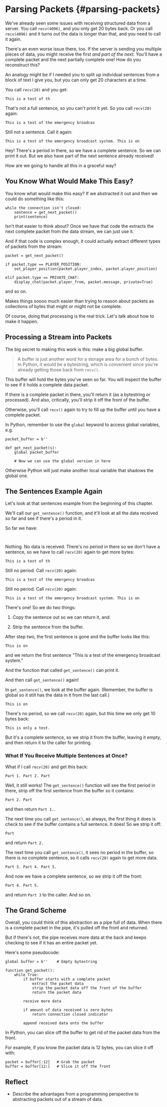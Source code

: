 # Parsing Packets {#parsing-packets}

We've already seen some issues with receiving structured data from a
server. You call `recv(4096)`, and you only get 20 bytes back. Or you
call `recv(4096)` and it turns out the data is longer than that, and you
need to call it again.

There's an even worse issue there, too. If the server is sending you
multiple pieces of data, you might receive the first _and part of the
next_. You'll have a complete packet and the next partially complete
one! How do you reconstruct this?

An analogy might be if I needed you to split up individual sentences
from a block of text I give you, but you can only get 20 characters at a
time.

You call `recv(20)` and you get:

``` {.default}
This is a test of th
```

That's not a full sentence, so you can't print it yet. So you call
`recv(20)` again:

``` {.default}
This is a test of the emergency broadcas
```

Still not a sentence. Call it again:

``` {.default}
This is a test of the emergency broadcast system. This is on
```

Hey! There's a period in there, so we have a complete sentence. So we
can print it out. But we also have part of the next sentence already
received!

How are we going to handle all this in a graceful way?

## You Know What Would Make This Easy?

You know what would make this easy? If we abstracted it out and then we
could do something like this:

``` {.py}
while the connection isn't closed:
    sentence = get_next_packet()
    print(sentence)
```

Isn't that easier to think about? Once we have that code the extracts
the next complete packet from the data stream, we can just use it.

And if that code is complex enough, it could actually extract different
types of packets from the stream:

``` {.py}
packet = get_next_packet()

if packet.type == PLAYER_POSITION:
    set_player_position(packet.player_index, packet.player_position)

elif packet.type == PRIVATE_CHAT:
    display_chat(packet.player_from, packet.message, private=True)
```

and so on.

Makes things soooo much easier than trying to reason about packets as
collections of bytes that might or might not be complete.

Of course, doing that processing is the real trick. Let's talk about how
to make it happen.

## Processing a Stream into Packets

The big secret to making this work is this: make a big global buffer.

> A buffer is just another word for a storage area for a bunch of bytes.
> In Python, it would be a bytestring, which is convenient since you're
> already getting those back from `recv()`.

This buffer will hold the bytes you've seen so far. You will inspect the
buffer to see if it holds a complete data packet.

If there is a complete packet in there, you'll return it (as a
bytestring or processed). And also, critically, you'll strip it off the
front of the buffer.

Otherwise, you'll call `recv()` again to try to fill up the buffer until
you have a complete packet.

In Python, remember to use the `global` keyword to access global
variables, e.g.

``` {.py}
packet_buffer = b''

def get_next_packet(s):
    global packet_buffer

    # Now we can use the global version in here
```

Otherwise Python will just make another local variable that shadows the
global one.

## The Sentences Example Again

Let's look at that sentences example from the beginning of this
chapter.

We'll call our `get_sentence()` function, and it'll look at all the data
received so far and see if there's a period in it.

So far we have:

``` {.default}
  
```

Nothing. No data is received. There's no period in there so we don't
have a sentence, so we have to call `recv(20)` again to get more bytes:

``` {.default}
This is a test of th
```

Still no period. Call `recv(20)` again:

``` {.default}
This is a test of the emergency broadcas
```

Still no period. Call `recv(20)` again:

``` {.default}
This is a test of the emergency broadcast system. This is on
```

There's one! So we do two things:

1. Copy the sentence out so we can return it, and:

2. Strip the sentence from the buffer.

After step two, the first sentence is gone and the buffer looks like
this:

``` {.default}
This is on
```

and we return the first sentence "This is a test of the emergency
broadcast system."

And the function that called `get_sentence()` can print it.

And then call `get_sentence()` again!

In `get_sentence()`, we look at the buffer again. (Remember, the buffer
is global so it still has the data in it from the last call.)

``` {.default}
This is on
```

There's no period, so we call `recv(20)` again, but this time we only
get 10 bytes back:

``` {.default}
This is only a test.
```

But it's a complete sentence, so we strip it from the buffer, leaving it
empty, and then return it to the caller for printing.

### What If You Receive Multiple Sentences at Once?

What if I call `recv(20)` and get this back:

``` {.default}
Part 1. Part 2. Part
````

Well, it still works! The `get_sentence()` function will see the first
period in there, strip off the first sentence from the buffer so it
contains:

``` {.default}
Part 2. Part
```

and then return `Part 1.`.

The next time you call `get_sentence()`, as always, the first thing it
does is check to see if the buffer contains a full sentence. It does! So
we strip it off:

``` {.default}
Part
```

and return `Part 2.`

The next time you call `get_sentence()`, it sees no period in the
buffer, so there is no complete sentence, so it calls `recv(20)` again
to get more data.

``` {.default}
Part 3. Part 4. Part 5.
```

And now we have a complete sentence, so we strip it off the front:

``` {.default}
Part 4. Part 5.
```

and return `Part 3` to the caller. And so on.

## The Grand Scheme

Overall, you could think of this abstraction as a pipe full of data.
When there is a complete packet in the pipe, it's pulled off the front
and returned.

But if there's not, the pipe receives more data at the back and keeps
checking to see if it has an entire packet yet.

Here's some pseudocode:

``` {.py}
global buffer = b''    # Empty bytestring

function get_packet():
    while True:
        if buffer starts with a complete packet
            extract the packet data
            strip the packet data off the front of the buffer
            return the packet data

        receive more data

        if amount of data received is zero bytes
            return connection closed indicator

        append received data onto the buffer
```

In Python, you can slice off the buffer to get rid of the packet data
from the front.

For example, if you know the packet data is 12 bytes, you can slice it
off with:

``` {.py}
packet = buffer[:12]   # Grab the packet
buffer = buffer[12:]   # Slice it off the front
```

## Reflect

* Describe the advantages from a programming perspective to abstracting
  packets out of a stream of data.

